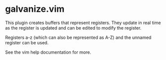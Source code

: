 # galvanize.vim

This plugin creates buffers that represent registers. They update in real time
as the register is updated and can be edited to modify the register.

Registers a-z (which can also be represented as A-Z) and the unnamed register
can be used.

See the vim help documentation for more.
